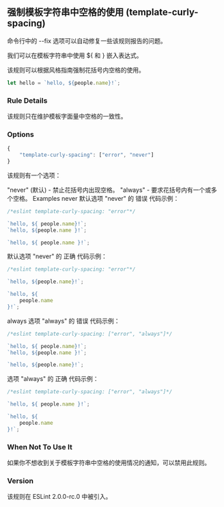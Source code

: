 ## 强制模板字符串中空格的使用 (template-curly-spacing)

命令行中的 --fix 选项可以自动修复一些该规则报告的问题。

我们可以在模板字符串中使用 ${ 和 } 嵌入表达式。

该规则可以根据风格指南强制花括号内空格的使用。
```js
let hello = `hello, ${people.name}!`;
```

### Rule Details
该规则只在维护模板字面量中空格的一致性。

### Options
```js
{
    "template-curly-spacing": ["error", "never"]
}
```

该规则有一个选项：

"never" (默认) - 禁止花括号内出现空格。
"always" - 要求花括号内有一个或多个空格。
Examples
never
默认选项 "never" 的 错误 代码示例：
```js
/*eslint template-curly-spacing: "error"*/

`hello, ${ people.name}!`;
`hello, ${people.name }!`;

`hello, ${ people.name }!`;
```

默认选项 "never" 的 正确 代码示例：
```js
/*eslint template-curly-spacing: "error"*/

`hello, ${people.name}!`;

`hello, ${
    people.name
}!`;
```

always
选项 "always" 的 错误 代码示例：
```js
/*eslint template-curly-spacing: ["error", "always"]*/

`hello, ${ people.name}!`;
`hello, ${people.name }!`;

`hello, ${people.name}!`;
```

选项 "always" 的 正确 代码示例：
```js
/*eslint template-curly-spacing: ["error", "always"]*/

`hello, ${ people.name }!`;

`hello, ${
    people.name
}!`;
```

### When Not To Use It
如果你不想收到关于模板字符串中空格的使用情况的通知，可以禁用此规则。

### Version
该规则在 ESLint 2.0.0-rc.0 中被引入。

